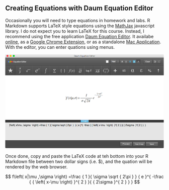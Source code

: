 ## Creating Equations with Daum Equation Editor

Occasionally you will need to type equations in homework and labs. R Markdown supports LaTeX style equations using the [MathJax](https://www.mathjax.org/) javascript library. I do not expect you to learn LaTeX for this course. Instead, I recommend using the free application [Daum Equation Editor](). It availabe [online](https://www.mathjax.org/), as a [Google Chrome Extension](https://chrome.google.com/webstore/detail/daum-equation-editor/dinfmiceliiomokeofbocegmacmagjhe?hl=en), or as a standalone [Mac Application](https://www.google.com/url?sa=t&rct=j&q=&esrc=s&source=web&cd=3&cad=rja&uact=8&ved=0CC4QFjACahUKEwiegvqQod3GAhUCmYAKHctnA5M&url=https%3A%2F%2Fitunes.apple.com%2Fus%2Fapp%2Fdaum-equation-editor%2Fid540665783%3Fmt%3D12&ei=WGKmVZ72DIKyggTLz42YCQ&usg=AFQjCNH69beGYAfr5ojnPILLNOG-goN9sw&sig2=Qw7QV80X8gZjrNyY9PkMHA). With the editor, you can enter quations using menus. 

![Daum Equation Editor Screenshot](DaumScreen.png)

Once done, copy and paste the LaTeX code at teh bottom into your R Markdown file between two dollar signs (i.e. $), and the quation will be rendered by the web browser.

$$ f\left( x|\mu ,\sigma  \right) =\frac { 1 }{ \sigma \sqrt { 2\pi  }  } { e }^{ -\frac { { \left( x-\mu  \right)  }^{ 2 } }{ { 2\sigma  }^{ 2 } }  } $$

